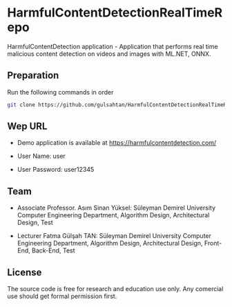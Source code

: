 # HarmfulContentDetectionRealTimeRepo
HarmfulContentDetection application - Application that performs real time malicious content detection on videos and images with ML.NET, ONNX.

## Preparation

Run the following commands in order
```bash
git clone https://github.com/gulsahtan/HarmfulContentDetectionRealTimeRepo

```
## Wep URL

- Demo application is available at https://harmfulcontentdetection.com/

- User Name: user

- User Password: user12345

## Team

- Associate Professor. Asım Sinan Yüksel: Süleyman Demirel University Computer Engineering Department, Algorithm Design, Architectural Design, Test

- Lecturer Fatma Gülşah TAN: Süleyman Demirel University Computer Engineering Department, Algorithm Design, Architectural Design, Front-End, Back-End, Test

## License

The source code is free for research and education use only. Any comercial use should get formal permission first.
